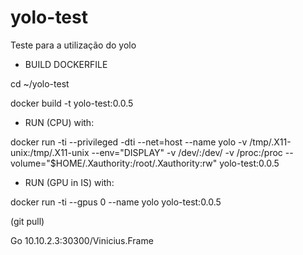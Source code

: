 # yolo-test
Teste para a utilização do yolo

* BUILD DOCKERFILE

cd ~/yolo-test

docker build -t yolo-test:0.0.5

* RUN (CPU) with:

docker run -ti --privileged -dti --net=host --name yolo -v /tmp/.X11-unix:/tmp/.X11-unix --env="DISPLAY" -v /dev/:/dev/ -v /proc:/proc  --volume="$HOME/.Xauthority:/root/.Xauthority:rw" yolo-test:0.0.5

* RUN (GPU in IS) with:

docker run -ti --gpus 0 --name yolo yolo-test:0.0.5

(git pull)

Go 10.10.2.3:30300/Vinicius.Frame